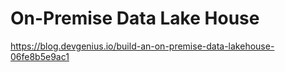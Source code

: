 # On-Premise Data Lake House

https://blog.devgenius.io/build-an-on-premise-data-lakehouse-06fe8b5e9ac1
